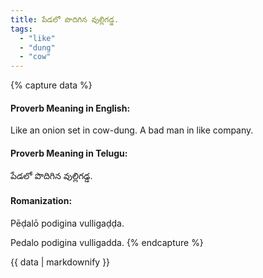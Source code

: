 ```yaml
---
title: పేడలో పొదిగిన వుల్లిగడ్డ.
tags:
  - "like"
  - "dung"
  - "cow"
---
```


{% capture data %}
#### Proverb Meaning in English:
Like an onion set in cow-dung.
A bad man in like company.

#### Proverb Meaning in Telugu:
పేడలో పొదిగిన వుల్లిగడ్డ.

#### Romanization:
Pēḍalō podigina vulligaḍḍa.

Pedalo podigina vulligadda.
{% endcapture %}

{{ data | markdownify }}

